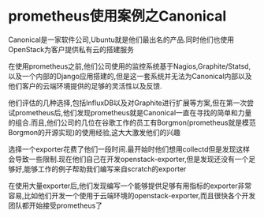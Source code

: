# prometheus使用案例之Canonical

Canonical是一家软件公司,Ubuntu就是他们最出名的产品.同时他们也使用OpenStack为客户提供私有云的搭建服务


在使用prometheus之前,他们公司使用的监控系统基于Nagios,Graphite/Statsd,以及一个内部的Django应用搭建的,但是这一套系统并无法为Canonical内部以及他们客户的云端环境提供的足够的灵活性以及反馈.


他们评估的几种选择,包括InfluxDB以及对Graphite进行扩展等方案,但在第一次尝试prometheus后,他们发现prometheus就是Canonical一直在寻找的简单和力量的组合.而且,他们公司的几位在谷歌工作的员工有Borgmon(prometheus就是模范Borgmon的开源实现)的使用经验,这大大激发他们的兴趣


选择一个exporter花费了他们一段时间.最开始时他们想用collectd但是发现这样会导致一些限制.现在他们自己在开发openstack-exporter,但是发现还没有一个足够好,能够工作的例子帮助我们编写来自scratch的exporter



在使用大量exporter后,他们发现编写一个能够提供足够有用指标的exporter非常容易,比如他们开发一个使用于云端环境的openstack-exporter,而且很快各个开发团队都开始接受prometheus了